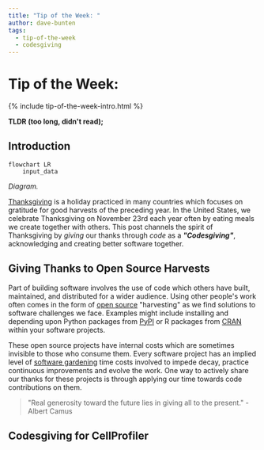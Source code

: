 ```yaml
---
title: "Tip of the Week: "
author: dave-bunten
tags:
  - tip-of-the-week
  - codesgiving
---
```


# Tip of the Week: 

{% include tip-of-the-week-intro.html %}

__TLDR (too long, didn't read);__



## Introduction

```mermaid!
flowchart LR
    input_data
```

_Diagram._

[Thanksgiving](https://en.wikipedia.org/wiki/Thanksgiving) is a holiday practiced in many countries which focuses on gratitude for good harvests of the preceding year.
In the United States, we celebrate Thanksgiving on November 23rd each year often by eating meals we create together with others.
This post channels the spirit of Thanksgiving by _giving_ our thanks through _code_ as a ___"Codesgiving"___,  acknowledging and creating better software together.

<!-- excerpt start -->
<!-- excerpt end -->

## Giving Thanks to Open Source Harvests

Part of building software involves the use of code which others have built, maintained, and distributed for a wider audience.
Using other people's work often comes in the form of [open source](https://en.wikipedia.org/wiki/Open_source) "harvesting" as we find solutions to software challenges we face.
Examples might include installing and depending upon Python packages from [PyPI](https://en.wikipedia.org/wiki/Python_Package_Index) or R packages from [CRAN](https://en.wikipedia.org/wiki/R_package#Comprehensive_R_Archive_Network_(CRAN)) within your software projects.

These open source projects have internal costs which are sometimes invisible to those who consume them.
Every software project has an implied level of [software gardening](https://bssw.io/blog_posts/long-term-software-gardening-strategies-for-cultivating-scientific-development-ecosystems) time costs involved to impede decay,  practice continuous improvements and evolve the work.
One way to actively share our thanks for these projects is through applying our time towards code contributions on them.

> "Real generosity toward the future lies in giving all to the present." - Albert Camus

## Codesgiving for CellProfiler
